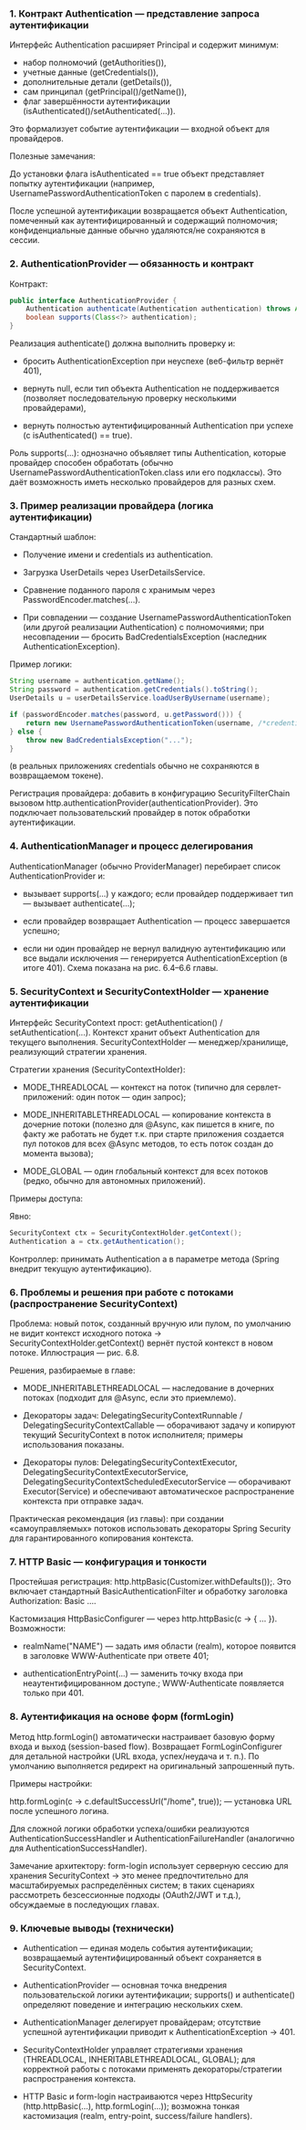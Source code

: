 ### 1. Контракт Authentication — представление запроса аутентификации

Интерфейс Authentication расширяет Principal и содержит минимум: 
- набор полномочий (getAuthorities()), 
- учетные данные (getCredentials()), 
- дополнительные детали (getDetails()), 
- сам принципал (getPrincipal()/getName()), 
- флаг завершённости аутентификации (isAuthenticated()/setAuthenticated(...)). 

Это формализует событие аутентификации — входной объект для провайдеров.

Полезные замечания:

До установки флага isAuthenticated == true объект представляет попытку аутентификации (например, UsernamePasswordAuthenticationToken с паролем в credentials).

После успешной аутентификации возвращается объект Authentication, помеченный как аутентифицированный и содержащий полномочия; конфиденциальные данные обычно удаляются/не сохраняются в сессии.

### 2. AuthenticationProvider — обязанность и контракт

Контракт:

```java
public interface AuthenticationProvider {
    Authentication authenticate(Authentication authentication) throws AuthenticationException;
    boolean supports(Class<?> authentication);
}
```

Реализация authenticate() должна выполнить проверку и:

- бросить AuthenticationException при неуспехе (веб-фильтр вернёт 401),

- вернуть null, если тип объекта Authentication не поддерживается (позволяет последовательную проверку несколькими провайдерами),

- вернуть полностью аутентифицированный Authentication при успехе (с isAuthenticated() == true).

Роль supports(...): однозначно объявляет типы Authentication, которые провайдер способен обработать (обычно UsernamePasswordAuthenticationToken.class или его подклассы). Это даёт возможность иметь несколько провайдеров для разных схем.

### 3. Пример реализации провайдера (логика аутентификации)

Стандартный шаблон:

- Получение имени и credentials из authentication.

- Загрузка UserDetails через UserDetailsService.

- Сравнение поданного пароля с хранимым через PasswordEncoder.matches(...).

- При совпадении — создание UsernamePasswordAuthenticationToken (или другой реализации Authentication) с полномочиями; при несовпадении — бросить BadCredentialsException (наследник AuthenticationException).

Пример логики:

```java
String username = authentication.getName();
String password = authentication.getCredentials().toString();
UserDetails u = userDetailsService.loadUserByUsername(username);

if (passwordEncoder.matches(password, u.getPassword())) {
    return new UsernamePasswordAuthenticationToken(username, /*credentials*/ null, u.getAuthorities());
} else {
    throw new BadCredentialsException("...");
}
```

(в реальных приложениях credentials обычно не сохраняются в возвращаемом токене).

Регистрация провайдера: добавить в конфигурацию SecurityFilterChain вызовом http.authenticationProvider(authenticationProvider). Это подключает пользовательский провайдер в поток обработки аутентификации.

### 4. AuthenticationManager и процесс делегирования

AuthenticationManager (обычно ProviderManager) перебирает список AuthenticationProvider и:

- вызывает supports(...) у каждого; если провайдер поддерживает тип — вызывает authenticate(...);

- если провайдер возвращает Authentication — процесс завершается успешно;

- если ни один провайдер не вернул валидную аутентификацию или все выдали исключения — генерируется AuthenticationException (в итоге 401). Схема показана на рис. 6.4–6.6 главы.

### 5. SecurityContext и SecurityContextHolder — хранение аутентификации

Интерфейс SecurityContext прост: getAuthentication() / setAuthentication(...). Контекст хранит объект Authentication для текущего выполнения. SecurityContextHolder — менеджер/хранилище, реализующий стратегии хранения.

Стратегии хранения (SecurityContextHolder):

- MODE_THREADLOCAL — контекст на поток (типично для сервлет-приложений: один поток — один запрос);

- MODE_INHERITABLETHREADLOCAL — копирование контекста в дочерние потоки (полезно для @Async, как пишется в книге, по факту же работать не будет
т.к. при старте приложения создается пул потоков для  всех @Async методов, то есть поток создан до момента вызова);

- MODE_GLOBAL — один глобальный контекст для всех потоков (редко, обычно для автономных приложений).

Примеры доступа:

Явно:
```java
SecurityContext ctx = SecurityContextHolder.getContext();
Authentication a = ctx.getAuthentication();
```

Контроллер: принимать Authentication a в параметре метода (Spring внедрит текущую аутентификацию).

### 6. Проблемы и решения при работе с потоками (распространение SecurityContext)

Проблема: новый поток, созданный вручную или пулом, по умолчанию не видит контекст исходного потока → SecurityContextHolder.getContext() вернёт пустой контекст в новом потоке. Иллюстрация — рис. 6.8.

Решения, разбираемые в главе:

- MODE_INHERITABLETHREADLOCAL — наследование в дочерних потоках (подходит для @Async, если это приемлемо).


- Декораторы задач: DelegatingSecurityContextRunnable / DelegatingSecurityContextCallable<T> — оборачивают задачу и копируют текущий SecurityContext в поток исполнителя; примеры использования показаны.


- Декораторы пулов: DelegatingSecurityContextExecutor, DelegatingSecurityContextExecutorService, DelegatingSecurityContextScheduledExecutorService — оборачивают Executor(Serviсe) и обеспечивают автоматическое распространение контекста при отправке задач.

Практическая рекомендация (из главы): при создании «самоуправляемых» потоков использовать декораторы Spring Security для гарантированного копирования контекста.

### 7. HTTP Basic — конфигурация и тонкости

Простейшая регистрация: http.httpBasic(Customizer.withDefaults());. Это включает стандартный BasicAuthenticationFilter и обработку заголовка Authorization: Basic ....

Кастомизация HttpBasicConfigurer — через http.httpBasic(c -> { ... }). Возможности:

- realmName("NAME") — задать имя области (realm), которое появится в заголовке WWW-Authenticate при ответе 401;

- authenticationEntryPoint(...) — заменить точку входа при неаутентифицированном доступе.; WWW-Authenticate появляется только при 401.

### 8. Аутентификация на основе форм (formLogin)

Метод http.formLogin() автоматически настраивает базовую форму входа и выход (session-based flow). Возвращает FormLoginConfigurer<HttpSecurity> для детальной настройки (URL входа, успех/неудача и т. п.). По умолчанию выполняется редирект на оригинальный запрошенный путь.

Примеры настройки:

http.formLogin(c -> c.defaultSuccessUrl("/home", true)); — установка URL после успешного логина.

Для сложной логики обработки успеха/ошибки реализуются AuthenticationSuccessHandler и AuthenticationFailureHandler (аналогично для AuthenticationSuccessHandler).

Замечание архитектору: form-login использует серверную сессию для хранения SecurityContext → это менее предпочтительно для масштабируемых распределённых систем; в таких сценариях рассмотреть безсессионные подходы (OAuth2/JWT и т.д.), обсуждаемые в последующих главах.

### 9. Ключевые выводы (технически)

- Authentication — единая модель события аутентификации; возвращаемый аутентифицированный объект сохраняется в SecurityContext.

- AuthenticationProvider — основная точка внедрения пользовательской логики аутентификации; supports() и authenticate() определяют поведение и интеграцию нескольких схем.

- AuthenticationManager делегирует провайдерам; отсутствие успешной аутентификации приводит к AuthenticationException → 401.

- SecurityContextHolder управляет стратегиями хранения (THREADLOCAL, INHERITABLETHREADLOCAL, GLOBAL); для корректной работы с потоками применять декораторы/стратегии распространения контекста.

- HTTP Basic и form-login настраиваются через HttpSecurity (http.httpBasic(...), http.formLogin(...)); возможна тонкая кастомизация (realm, entry-point, success/failure handlers).